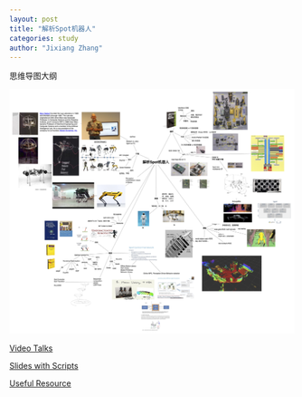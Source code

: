 ```yaml
---
layout: post
title: "解析Spot机器人"
categories: study
author: "Jixiang Zhang"
---
```


思维导图大纲

![](images/spot.jpg)

[Video Talks](https://www.bilibili.com/video/BV1ZP4y1J7xk)

[Slides with Scripts](https://github.com/matheecs/introduction-to-spot/blob/master/introduction-to-spot-slides.pdf)

[Useful Resource](https://github.com/matheecs/introduction-to-spot)
